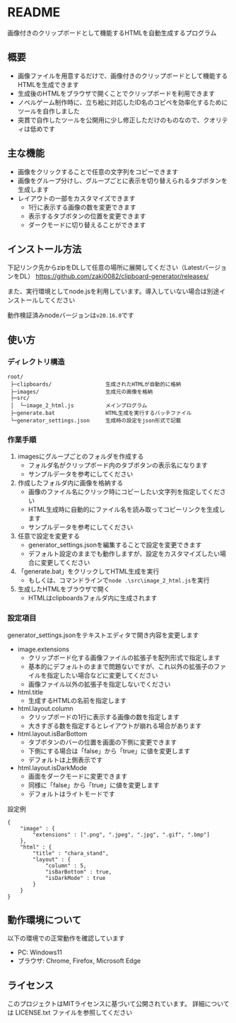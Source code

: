 # README

画像付きのクリップボードとして機能するHTMLを自動生成するプログラム

## 概要

- 画像ファイルを用意するだけで、画像付きのクリップボードとして機能するHTMLを生成できます
- 生成後のHTMLをブラウザで開くことでクリップボードを利用できます
- ノベルゲーム制作時に、立ち絵に対応したID名のコピペを効率化するためにツールを自作しました
- 突貫で自作したツールを公開用に少し修正しただけのものなので、クオリティは低めです

## 主な機能

- 画像をクリックすることで任意の文字列をコピーできます
- 画像をグループ分けし、グループごとに表示を切り替えられるタブボタンを生成します
- レイアウトの一部をカスタマイズできます
    - 1行に表示する画像の数を変更できます
    - 表示するタブボタンの位置を変更できます
    - ダークモードに切り替えることができます

## インストール方法

下記リンク先からzipをDLして任意の場所に展開してください（LatestバージョンをDL）
https://github.com/zaki0082/clipboard-generator/releases/


また、実行環境としてnode.jsを利用しています。導入していない場合は別途インストールしてください

動作検証済みnodeバージョンは`v20.16.0`です


## 使い方

### ディレクトリ構造

```
root/
 ├─clipboards/                 生成されたHTMLが自動的に格納
 ├─images/                     生成元の画像を格納
 ├─src/
 │  └─image_2_html.js          メインプログラム
 ├─generate.bat                HTML生成を実行するバッチファイル
 └─generator_settings.json     生成時の設定をjson形式で記載
```

### 作業手順

1. imagesにグループごとのフォルダを作成する
    - フォルダ名がクリップボード内のタブボタンの表示名になります
    - サンプルデータを参考にしてください
2. 作成したフォルダ内に画像を格納する
    - 画像のファイル名にクリック時にコピーしたい文字列を指定してください
    - HTML生成時に自動的にファイル名を読み取ってコピーリンクを生成します
    - サンプルデータを参考にしてください
3. 任意で設定を変更する
    - generator_settings.jsonを編集することで設定を変更できます
    - デフォルト設定のままでも動作しますが、設定をカスタマイズしたい場合に変更してください
4. 「generate.bat」をクリックしてHTML生成を実行
    - もしくは、コマンドラインで`node .\src\image_2_html.js`を実行
5. 生成したHTMLをブラウザで開く
    - HTMLはclipboardsフォルダ内に生成されます

### 設定項目

generator_settings.jsonをテキストエディタで開き内容を変更します

- image.extensions
    - クリップボード化する画像ファイルの拡張子を配列形式で指定します
    - 基本的にデフォルトのままで問題ないですが、これ以外の拡張子のファイルを指定したい場合などに変更してください
    - 画像ファイル以外の拡張子を指定しないでください
- html.title
    - 生成するHTMLの名前を指定します
- html.layout.column
    - クリップボードの1行に表示する画像の数を指定します
    - 大きすぎる数を指定するとレイアウトが崩れる場合があります
- html.layout.isBarBottom
    - タブボタンのバーの位置を画面の下側に変更できます
    - 下側にする場合は「false」から「true」に値を変更します
    - デフォルトは上側表示です
- html.layout.isDarkMode
    - 画面をダークモードに変更できます
    - 同様に「false」から「true」に値を変更します
    - デフォルトはライトモードです

設定例
```
{
    "image" : {
        "extensions" : [".png", ".jpeg", ".jpg", ".gif", ".bmp"]
    },
    "html" : {
        "title" : "chara_stand",
        "layout" : {
            "column" : 5,
            "isBarBottom" : true,
            "isDarkMode" : true
        }
    }
}
```

## 動作環境について

以下の環境での正常動作を確認しています
- PC: Windows11
- プラウザ: Chrome, Firefox, Microsoft Edge

## ライセンス

このプロジェクトはMITライセンスに基づいて公開されています。
詳細については LICENSE.txt ファイルを参照してください
